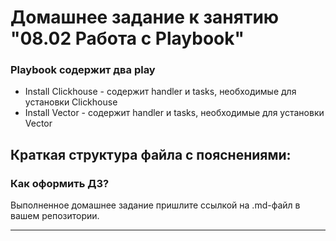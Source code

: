 # Домашнее задание к занятию "08.02 Работа с Playbook"

### Playbook содержит два play

- Install Clickhouse - содержит handler и tasks, необходимые для установки Clickhouse
- Install Vector - содержит handler и tasks, необходимые для установки Vector

Краткая структура файла с пояснениями:
- 

### Как оформить ДЗ?

Выполненное домашнее задание пришлите ссылкой на .md-файл в вашем репозитории.

---